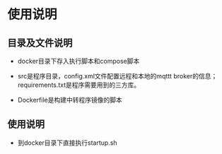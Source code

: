 # 使用说明

## 目录及文件说明

* docker目录下存入执行脚本和compose脚本

* src是程序目录，config.xml文件配置远程和本地的mqttt broker的信息；
  requirements.txt是程序需要用到的三方库。 

* Dockerfile是构建中转程序镜像的脚本

## 使用说明

* 到docker目录下直接执行startup.sh
